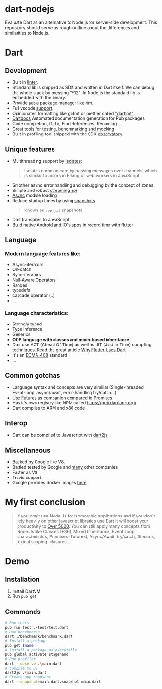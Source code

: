 # dart-nodejs
Evaluate Dart as an alternative to Node.js for server-side development. This repository should serve as rough outline about the differences and similarities to Node.js.

# Dart

## Development

- Built in [linter](https://www.dartlang.org/guides/language/analysis-options).
- Standard lib is shipped as SDK and written in Dart itself. We can debug the whole stack by pressing "F12". In Node.js the standard lib is embedded with the binary.
- Provide [`pub`](https://github.com/dart-lang/pub) a package manager like `NPM`.
- Full vscode [support](https://dartcode.org/).
- Opinionated formatting like gofmt or prettier called ["dartfmt"](https://github.com/dart-lang/dart_style).
- [Dartdocs](http://www.dartdocs.org/) Automated documentation generation for Pub packages.
- Code completion, GoTo, Find References, Renaming ...
- Great tools for [testing](https://www.dartlang.org/guides/testing), [benchmarking](https://www.dartlang.org/articles/dart-vm/benchmarking) and [mocking](https://github.com/dart-lang/mockito).
- Built in profiling tool shipped with the SDK [observatory](https://dart-lang.github.io/observatory/).

## Unique features

- Multithreading support by [isolates](http://jpryan.me/dartbyexample/examples/isolates/):
  > Isolates communicate by passing messages over channels, which is similar to actors in Erlang or web workers in JavaScript.
- Smother async error handling and debugging by the concept of zones.
- Simple and robust [streaming api](https://www.dartlang.org/tutorials/language/streams) 
- [Async](https://www.dartlang.org/guides/language/language-tour#lazily-loading-a-library) module loading
- Reduce startup times by using [snapshots](https://github.com/dart-lang/sdk/wiki/Snapshots)
  > Known as `app-jit` snapshots
- Dart transpiles to JavaScript.
- Build native Android and IO's apps in record time with [flutter](https://flutter.io/)

## Language

### Modern language features like:
* Async-iterators
* On-catch
* Sync-iterators
* Null-Aware Operators
* Ranges
* typedefs
* cascade operator (..)
* ...

### Language characteristics:
* Strongly typed
* Type inference
* Generics
* __OOP language with classes and mixin-based inheritance__
* Dart use AOT (Ahead Of Time) as well as JIT (Just In Time) compiling techniques. Read the great article [Why Flutter Uses Dart](https://hackernoon.com/why-flutter-uses-dart-dd635a054ebf)
* It's an [ECMA-408](https://www.ecma-international.org/publications/standards/Ecma-408.htm) standard
* ...

## Common gotchas

- Language syntax and concepts are very similiar (Single-threaded, Event-loop, async/await, error-handling try/catch...)
- Use [Futures](https://api.dartlang.org/dev/dart-async/dart-async-library.html) as companion compared to Promises
- Has it's own registry like NPM called https://pub.dartlang.org/
- Dart compiles to ARM and x86 code

## Interop

- Dart can be compiled to Javascript with [dart2js](https://webdev.dartlang.org/tools/dart2js)

## Miscellaneous
- Backed by Google like V8.
- Battled tested by Google and [many](https://www.dartlang.org/community/who-uses-dart) other companies
- Faster as V8
- Travis support
- Google provides docker images [here](https://github.com/dart-lang/dart_docker)

# My first conclusion

> If you don't use Node.Js for isomorphic applications and if you don't rely heavily on other javascript libraries use Dart it will boost your productivity to [Over 5000](https://www.youtube.com/watch?v=j_gpe2-oaB0). You can still apply many concepts from Node.Js like Classes (ES6), Mixed Inheritance, Event Loop characteristics, Promises (Futures), Async/Await, try/catch, Streams, lexical scoping. closures... 

# Demo

## Installation

1. [Install](https://www.dartlang.org/install) DartVM
2. Run `pub get`

## Commands

```bash
# Run tests
pub run test ./test/test.dart
# Run benchmarks
dart ./benchmark/benchmark.dart
# Install a package
pub get $name
# Install a package as executable
pub global activate stagehand
# Run profiler
dart --observe .\main.dart
# Compile to JS
dart2js .\main.dart
# Create app snapshot
dart --snapshot=main.dart.snapshot main.dart
```
